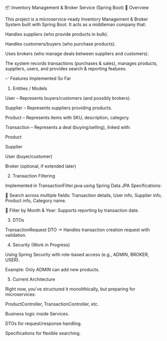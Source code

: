 📦 Inventory Management & Broker Service (Spring Boot)
📖 Overview

This project is a microservice-ready Inventory Management & Broker System built with Spring Boot.
It acts as a middleman company that:

Handles suppliers (who provide products in bulk).

Handles customers/buyers (who purchase products).

Uses brokers (who manage deals between suppliers and customers).

The system records transactions (purchases & sales), manages products, suppliers, users, and provides search & reporting features.

✅ Features Implemented So Far
1. Entities / Models

User – Represents buyers/customers (and possibly brokers).

Supplier – Represents suppliers providing products.

Product – Represents items with SKU, description, category.

Transaction – Represents a deal (buying/selling), linked with:

Product

Supplier

User (buyer/customer)

Broker (optional, if extended later)

2. Transaction Filtering

Implemented in TransactionFilter.java using Spring Data JPA Specifications:

🔎 Search across multiple fields:
Transaction details, User info, Supplier info, Product info, Category name.

📅 Filter by Month & Year:
Supports reporting by transaction date.

3. DTOs

TransactionRequest DTO → Handles transaction creation request with validation.

4. Security (Work in Progress)

Using Spring Security with role-based access (e.g., ADMIN, BROKER, USER).

Example: Only ADMIN can add new products.

5. Current Architecture

Right now, you’ve structured it monolithically, but preparing for microservices:

ProductController, TransactionController, etc.

Business logic inside Services.

DTOs for request/response handling.

Specifications for flexible searching.
